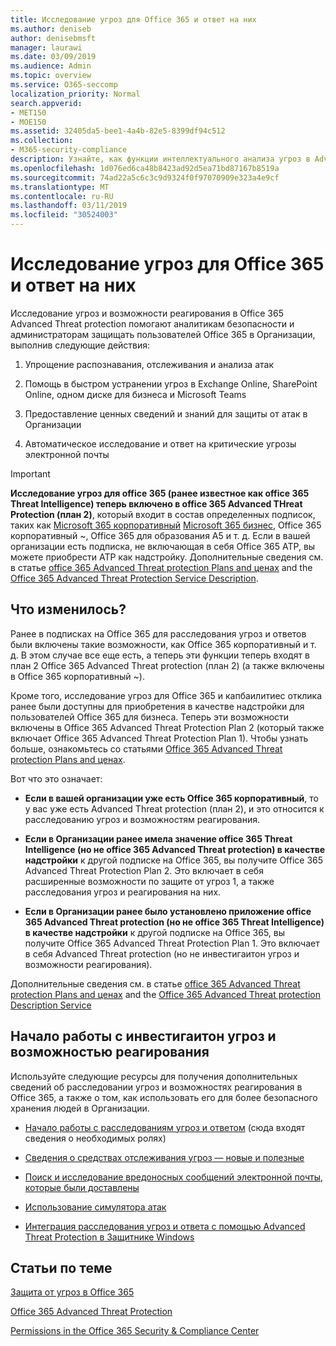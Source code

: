 ```yaml
---
title: Исследование угроз для Office 365 и ответ на них
ms.author: deniseb
author: denisebmsft
manager: laurawi
ms.date: 03/09/2019
ms.audience: Admin
ms.topic: overview
ms.service: O365-seccomp
localization_priority: Normal
search.appverid:
- MET150
- MOE150
ms.assetid: 32405da5-bee1-4a4b-82e5-8399df94c512
ms.collection:
- M365-security-compliance
description: Узнайте, как функции интеллектуального анализа угроз в Advanced Threat protection помогают находить угрозы в Организации, отвечать на вредоносные программы, фишингы и другие атаки, обнаруженные в Office 365 от вашего имени, и искать индикаторы угроз.
ms.openlocfilehash: 1d076ed6ca48b8423ad92d5ea71bd87167b8519a
ms.sourcegitcommit: 74ad22a5c6c3c9d9324f0f97070909e323a4e9cf
ms.translationtype: MT
ms.contentlocale: ru-RU
ms.lasthandoff: 03/11/2019
ms.locfileid: "30524003"
---
```

# <a name="office-365-threat-investigation-and-response"></a>Исследование угроз для Office 365 и ответ на них

Исследование угроз и возможности реагирования в Office 365 Advanced Threat protection помогают аналитикам безопасности и администраторам защищать пользователей Office 365 в Организации, выполнив следующие действия:
  
1. Упрощение распознавания, отслеживания и анализа атак
    
2. Помощь в быстром устранении угроз в Exchange Online, SharePoint Online, одном диске для бизнеса и Microsoft Teams
    
3. Предоставление ценных сведений и знаний для защиты от атак в Организации

4. Автоматическое исследование и ответ на критические угрозы электронной почты
    
> [!IMPORTANT]
> **Исследование угроз для office 365 (ранее известное как office 365 Threat Intelligence) теперь включено в office 365 Advanced THreat Protection (план 2)**, который входит в состав определенных подписок, таких как [Microsoft 365 корпоративный](https://www.microsoft.com/microsoft-365/enterprise/home) [Microsoft 365 бизнес](https://www.microsoft.com/microsoft-365/business), Office 365 корпоративный ~, Office 365 для образования A5 и т. д. Если в вашей организации есть подписка, не включающая в себя Office 365 ATP, вы можете приобрести ATP как надстройку. Дополнительные сведения см. в статье [office 365 Advanced Threat protection Plans and ценах](https://products.office.com/exchange/advance-threat-protection) and the [Office 365 Advanced Threat Protection Service Description](https://docs.microsoft.com/en-us/office365/servicedescriptions/office-365-advanced-threat-protection-service-description#whats-new-in-office-365-advanced-threat-protection-atp). 
  
## <a name="whats-changing"></a>Что изменилось?

Ранее в подписках на Office 365 для расследования угроз и ответов были включены такие возможности, как Office 365 корпоративный и т. д. В этом случае все еще есть, а теперь эти функции теперь входят в план 2 Office 365 Advanced Threat protection (план 2) (а также включены в Office 365 корпоративный ~). 

Кроме того, исследование угроз для Office 365 и капбаилитиес отклика ранее были доступны для приобретения в качестве надстройки для пользователей Office 365 для бизнеса. Теперь эти возможности включены в Office 365 Advanced Threat Protection Plan 2 (который также включает Office 365 Advanced Threat Protection Plan 1). Чтобы узнать больше, ознакомьтесь со статьями [Office 365 Advanced Threat protection Plans and ценах](https://products.office.com/exchange/advance-threat-protection).

Вот что это означает:

- **Если в вашей организации уже есть Office 365 корпоративный**, то у вас уже есть Advanced Threat protection (план 2), и это относится к расследованию угроз и возможностям реагирования.

- **Если в Организации ранее имела значение office 365 Threat Intelligence (но не office 365 Advanced Threat protection) в качестве надстройки** к другой подписке на Office 365, вы получите Office 365 Advanced Threat Protection Plan 2. Это включает в себя расширенные возможности по защите от угроз 1, а также расследования угроз и реагирования на них. 

- **Если в Организации ранее было установлено приложение office 365 Advanced Threat protection (но не office 365 Threat Intelligence) в качестве надстройки** к другой подписке на Office 365, вы получите Office 365 Advanced Threat Protection Plan 1. Это включает в себя Advanced Threat protection (но не инвестигаитон угроз и возможности реагирования).

Дополнительные сведения см. в статье [office 365 Advanced Threat protection Plans and ценах](https://products.office.com/exchange/advance-threat-protection) and the [Office 365 Advanced Threat protection Description Service](https://docs.microsoft.com/en-us/office365/servicedescriptions/office-365-advanced-threat-protection-service-description#whats-new-in-office-365-advanced-threat-protection-atp)

## <a name="get-started-with-threat-investigaiton-and-response-capabilities"></a>Начало работы с инвестигаитон угроз и возможностью реагирования

Используйте следующие ресурсы для получения дополнительных сведений об расследовании угроз и возможностях реагирования в Office 365, а также о том, как использовать его для более безопасного хранения людей в Организации.
  
- [Начало работы с расследованиям угроз и ответом](get-started-with-ti.md) (сюда входят сведения о необходимых ролях) 
    
- [Сведения о средствах отслеживания угроз — новые и полезные](threat-trackers.md)
    
- [Поиск и исследование вредоносных сообщений электронной почты, которые были доставлены](investigate-malicious-email-that-was-delivered.md)
    
- [Использование симулятора атак](attack-simulator.md)
    
- [Интеграция расследования угроз и ответа с помощью Advanced Threat Protection в Защитнике Windows](integrate-office-365-ti-with-wdatp.md)
    
## <a name="related-topics"></a>Статьи по теме

[Защита от угроз в Office 365](protect-against-threats.md)
  
[Office 365 Advanced Threat Protection](office-365-atp.md)
  
[Permissions in the Office 365 Security &amp; Compliance Center](permissions-in-the-security-and-compliance-center.md)
 